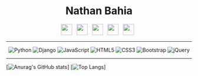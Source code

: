 <h1 align="center">Nathan Bahia</h1>

<div align="center">
  <a href="https://twitter.com/__nbdev__"><img height="30" src="https://github.com/stephenajulu/stephenajulu/blob/master/images/icons/twitter-square-brands.svg"></a>&nbsp;&nbsp;
  <a href="https://instagram.com/onathanbahia"><img height="30" src="https://github.com/stephenajulu/stephenajulu/blob/master/images/icons/instagram-square-brands.svg"></a>&nbsp;&nbsp;
  <a href="https://linkedin.com/in/nathanbahia/"><img height="30" src="https://github.com/stephenajulu/stephenajulu/blob/master/images/icons/linkedin-brands.svg"></a>&nbsp;&nbsp;
  <a href="https://github.com/nathanbahia2"><img height="30" src="https://github.com/stephenajulu/stephenajulu/blob/master/images/icons/github-square-brands.svg"></a>&nbsp;&nbsp;
  <a href="mailto:nathanbabahia@gmail.com"><img height="30" src="https://github.com/stephenajulu/stephenajulu/blob/master/images/icons/envelope-square-solid.svg"></a>&nbsp;&nbsp;
</div>

<hr>

<div align="center">
  <img alt="Python" src="https://img.shields.io/badge/python%20-%2314354C.svg?&style=for-the-badge&logo=python&logoColor=white"/>
  <img alt="Django" src="https://img.shields.io/badge/django%20-%23092E20.svg?&style=for-the-badge&logo=django&logoColor=white"/>
  <img alt="JavaScript" src="https://img.shields.io/badge/javascript%20-%23323330.svg?&style=for-the-badge&logo=javascript&logoColor=%23F7DF1E"/>
  <img alt="HTML5" src="https://img.shields.io/badge/html5%20-%23E34F26.svg?&style=for-the-badge&logo=html5&logoColor=white"/>
  <img alt="CSS3" src="https://img.shields.io/badge/css3%20-%231572B6.svg?&style=for-the-badge&logo=css3&logoColor=white"/>
  <img alt="Bootstrap" src="https://img.shields.io/badge/bootstrap%20-%23563D7C.svg?&style=for-the-badge&logo=bootstrap&logoColor=white"/>
  <img alt="jQuery" src="https://img.shields.io/badge/jquery%20-%230769AD.svg?&style=for-the-badge&logo=jquery&logoColor=white"/>
</div>

<hr>

[![Anurag's GitHub stats](https://github-readme-stats.vercel.app/api?username=nathanbahia2)]
[![Top Langs](https://github-readme-stats.vercel.app/api/top-langs/?username=nathanbahia2)]

